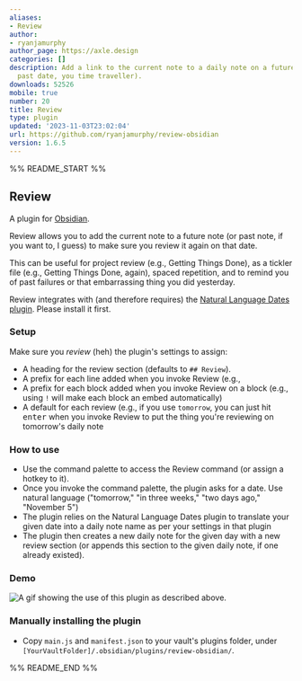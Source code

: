 ```yaml
---
aliases:
- Review
author:
- ryanjamurphy
author_page: https://axle.design
categories: []
description: Add a link to the current note to a daily note on a future date (or a
  past date, you time traveller).
downloads: 52526
mobile: true
number: 20
title: Review
type: plugin
updated: '2023-11-03T23:02:04'
url: https://github.com/ryanjamurphy/review-obsidian
version: 1.6.5
---
```


%% README_START %%

## Review

A plugin for [Obsidian](https://obsidian.md).

Review allows you to add the current note to a future note (or past note, if you want to, I guess) to make sure you review it again on that date.

This can be useful for project review (e.g., Getting Things Done), as a tickler file (e.g., Getting Things Done, again), spaced repetition, and to remind you of past failures or that embarrassing thing you did yesterday. 

Review integrates with (and therefore requires) the [Natural Language Dates plugin](https://github.com/argenos/nldates-obsidian). Please install it first.

### Setup
Make sure you _review_ (heh) the plugin's settings to assign:
- A heading for the review section (defaults to `## Review`).
- A prefix for each line added when you invoke Review (e.g., 
- A prefix for each block added when you invoke Review on a block (e.g., using `!` will make each block an embed automatically)
- A default for each review (e.g., if you use `tomorrow`, you can just hit <kbd>enter</kbd> when you invoke Review to put the thing you're reviewing on tomorrow's daily note

### How to use

- Use the command palette to access the Review command (or assign a hotkey to it).
- Once you invoke the command palette, the plugin asks for a date. Use natural language ("tomorrow," "in three weeks," "two days ago," "November 5")
- The plugin relies on the Natural Language Dates plugin to translate your given date into a daily note name as per your settings in that plugin
- The plugin then creates a new daily note for the given day with a new review section (or appends this section to the given daily note, if one already existed).

### Demo
![A gif showing the use of this plugin as described above.](https://i.imgur.com/9AqrSKy.gif)

### Manually installing the plugin

- Copy `main.js` and `manifest.json` to your vault's plugins folder, under `[YourVaultFolder]/.obsidian/plugins/review-obsidian/`.


%% README_END %%